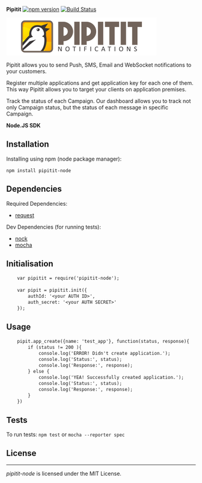**Pipitit**
[![npm version](https://badge.fury.io/js/pipitit-node.png)](https://badge.fury.io/js/pipitit-node)  [![Build Status](https://travis-ci.org/hyperether/pipitit-node-sdk.svg?branch=master)](https://travis-ci.org/hyperether/pipitit-node-sdk) 

![Pipitit Logo](https://github.com/hyperether/pipitit-android-sdk/blob/master/Pipitit_Logo_450x100.png)

Pipitit allows you to send Push, SMS, Email and WebSocket notifications to your customers.

Register multiple applications and get application key for each one of them. This way Pipitit allows you to target your clients on application premises.

Track the status of each Campaign. Our dashboard allows you to track not only Campaign status, but the status of each message in specific Campaign.


**Node.JS SDK**

Installation
---------------
Installing using npm (node package manager):
~~~~~~~~~~~~~~~~~~~~~~~~~~~~~~~~~~~~~~~~~~~
npm install pipitit-node
~~~~~~~~~~~~~~~~~~~~~~~~~~~~~~~~~~~~~~~~~~~

## Dependencies

Required Dependencies:
* [request](https://github.com/mikeal/request)

Dev Dependencies (for running tests):
* [nock](https://github.com/flatiron/nock)
* [mocha](http://visionmedia.github.com/mocha/)

## Initialisation
        var pipitit = require('pipitit-node');
        
        var pipit = pipitit.init({
            authId: '<your AUTH ID>', 
            auth_secret: '<your AUTH SECRET>'
        });
        
## Usage

        pipit.app_create({name: 'test_app'}, function(status, response){
            if (status != 200 ){
                console.log('ERROR! Didn't create application.');
                console.log('Status:', status);
                console.log('Response:', response);
            } else {
                console.log('YEA! Successfully created application.');
                console.log('Status:', status);
                console.log('Response:', response);
            }
        })
        
## Tests
To run tests:
`npm test`
or
`mocha --reporter spec`

## License
-------
*pipitit-node* is licensed under the MIT License.